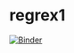 # regrex1

[![Binder](https://mybinder.org/badge_logo.svg)](https://mybinder.org/v2/gh/sandalaj/regrex1_R/HEAD)


